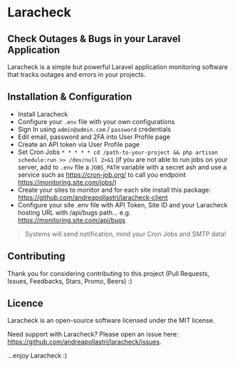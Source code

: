# Laracheck

## Check Outages & Bugs in your Laravel Application

Laracheck is a simple but powerful Laravel application monitoring software that tracks outages and errors in your projects.

## Installation & Configuration

-   Install Laracheck
-   Configure your `.env` file with your own configurations
-   Sign In using `admin@admin.com` / `password` credentials
-   Edit email, password and 2FA into User Profile page
-   Create an API token via User Profile page
-   Set Cron Jobs `* * * * * cd /path-to-your-project && php artisan schedule:run >> /dev/null 2>&1` (if you are not able to run jobs on your server, add to `.env` file a `JOBS_PATH` variable with a secret ash and use a service such as https://cron-job.org/ to call you endpoint https://monitoring.site.com/jobs/<SECRETHASH>)
-   Create your sites to monitor and for each site install this package: https://github.com/andreapollastri/laracheck-client
-   Configure your site .env file with API Token, Site ID and your Laracheck hosting URL with /api/bugs path... e.g. https://monitoring.site.com/api/bugs

> Systems will send notification, mind your Cron Jobs and SMTP data!

## Contributing

Thank you for considering contributing to this project (Pull Requests, Issues, Feedbacks, Stars, Promo, Beers) :)

## Licence

Laracheck is an open-source software licensed under the MIT license.

Need support with Laracheck?
Please open an issue here: https://github.com/andreapollastri/laracheck/issues.

...enjoy Laracheck :)
